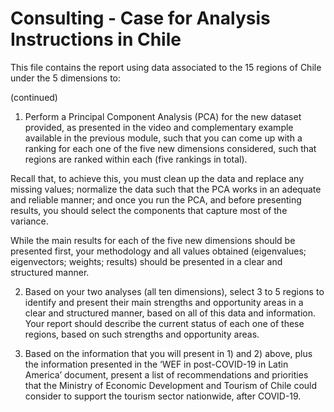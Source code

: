 # Consulting - Case for Analysis Instructions in Chile 
This file contains the report using data associated to the 15 regions of Chile under the 5 dimensions to: 

(continued)

1. Perform a Principal Component Analysis (PCA) for the new dataset provided, as presented in the video and complementary example available in the previous module, such that you can come up with a ranking for each one of the five new dimensions considered, such that regions are ranked within each (five rankings in total).

Recall that, to achieve this, you must clean up the data and replace any missing values; normalize the data such that the PCA works in an adequate and reliable manner; and once you run the PCA, and before presenting results, you should select the components that capture most of the variance.

While the main results for each of the five new dimensions should be presented first, your methodology and all values obtained (eigenvalues; eigenvectors; weights; results) should be presented in a clear and structured manner.

2. Based on your two analyses (all ten dimensions), select 3 to 5 regions to identify and present their main strengths and opportunity areas in a clear and structured manner, based on all of this data and information. Your report should describe the current status of each one of these regions, based on such strengths and opportunity areas.

3. Based on the information that you will present in 1) and 2) above, plus the information presented in the ‘WEF in post-COVID-19 in Latin America’ document, present a list of recommendations and priorities that the Ministry of Economic Development and Tourism of Chile could consider to support the tourism sector nationwide, after COVID-19. 